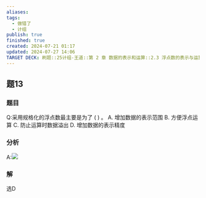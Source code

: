 ```yaml
---
aliases: 
tags:
  - 做错了
  - 计组
publish: true
finished: true
created: 2024-07-21 01:17
updated: 2024-07-27 14:06
TARGET DECK: 刷题::25计组-王道::第 2 章 数据的表示和运算::2.3 浮点数的表示与运算::题13
---
```


## 题13
### 题目
Q:采用规格化的浮点数最主要是为了 ( ) 。
A. 增加数据的表示范围 B. 方便浮点运算
C. 防止运算时数据溢出 D. 增加数据的表示精度
### 分析
A:![](https://img.hwenyi.tech/202407271412549.webp)
### 解
选D
